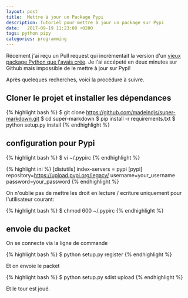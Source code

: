 ```yaml
---
layout: post
title:  Mettre à jour un Package Pypi
description: Tutoriel pour mettre à jour un package sur Pypi
date:   2017-09-19 11:23:00 +0200
tags: python pipy
categories: programming
---
```

Récement j'ai reçu un Pull request qui incrémentait la version d'un [vieux package Python que j'avais crée](https://github.com/madeindjs/Super-Markdown). Je l'ai accépeté en deux minutes sur Github mais impossible de le mettre à jour sur Pypi! 

Après queleques recherches, voici la procédure à suivre.

## Cloner le projet et installer les dépendances

{% highlight bash %}
$ git clone https://github.com/madeindjs/super-markdown.git
$ cd super-markdown
$ pip install -r requirements.txt
$ python setup.py install
{% endhighlight %}

## configuration pour Pypi

{% highlight bash %}
$ vi ~/.pypirc
{% endhighlight %}

{% highlight ini %}
[distutils]
  index-servers = pypi
[pypi]
  repository=https://upload.pypi.org/legacy/
  username=your_username
  password=your_password 
{% endhighlight %}

On n'oublie pas de mettre les droit en lecture / ecriture uniquement pour l'utilisateur courant:

{% highlight bash %}
$ chmod 600 ~/.pypirc
{% endhighlight %}


## envoie du packet

On se connecte via la ligne de commande

{% highlight bash %}
$ python setup.py register
{% endhighlight %}

Et on envoie le packet

{% highlight bash %}
$ python setup.py sdist upload
{% endhighlight %}

Et le tour est joué.